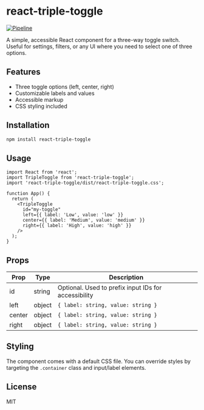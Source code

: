 # react-triple-toggle

[![Pipeline](https://github.com/gagan-bhullar-tech/react-triple-toggle/actions/workflows/npm-publish.yml/badge.svg)](https://github.com/gagan-bhullar-tech/react-triple-toggle/actions/workflows/npm-publish.yml)


A simple, accessible React component for a three-way toggle switch. Useful for settings, filters, or any UI where you need to select one of three options.

## Features
- Three toggle options (left, center, right)
- Customizable labels and values
- Accessible markup
- CSS styling included

## Installation

```bash
npm install react-triple-toggle
```

## Usage

```tsx
import React from 'react';
import TripleToggle from 'react-triple-toggle';
import 'react-triple-toggle/dist/react-triple-toggle.css';

function App() {
  return (
    <TripleToggle
      id="my-toggle"
      left={{ label: 'Low', value: 'low' }}
      center={{ label: 'Medium', value: 'medium' }}
      right={{ label: 'High', value: 'high' }}
    />
  );
}
```

## Props

| Prop   | Type   | Description |
|--------|--------|-------------|
| id     | string | Optional. Used to prefix input IDs for accessibility |
| left   | object | `{ label: string, value: string }` |
| center | object | `{ label: string, value: string }` |
| right  | object | `{ label: string, value: string }` |

## Styling

The component comes with a default CSS file. You can override styles by targeting the `.container` class and input/label elements.

## License

MIT
